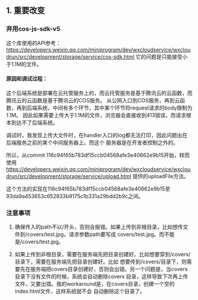 ## 1. 重要改变
### 弃用cos-js-sdk-v5

这个库使用的API参考：https://developers.weixin.qq.com/miniprogram/dev/wxcloudservice/wxcloudrun/src/development/storage/service/cos-sdk.html
它的问题是只能接受小于1.1M的文件。

#### 原因和调试过程：

这个后端系统是部署在云托管服务上的，而云托管服务是基于腾讯云的云函数，而腾讯云的云函数是基于腾讯云的COS服务。
从公网入口到COS服务，再到云函数，再到后端系统，中间有多个环节，其中某个环节将request请求的body限制为1.1M。
因此如果需要上传大于1.1M的文件，浏览器会直接收到413错误，而请求根本到达不了后端系统。

调试时，我发现上传大文件时，在handler入口的log都无法打印，因此问题出在后端服务之前的某个中间服务器上。而这个
服务器是在开发者控制之外的。

所以，从commit 116c94f65b783df15ccb04568afe3e40662e9b15开始，转而使用 https://developers.weixin.qq.com/miniprogram/dev/wxcloudservice/wxcloudrun/src/development/storage/service/upload.html 
提供的uploadFile方法。

这个方法的实现在116c94f65b783df15ccb04568afe3e40662e9b15至93da9a453653c652833b9175c1b331a29bdd2b9c之间。


### 注意事项

1. 确保传入的path不以/开头，否则会报错。如果上传到非根目录，比如想传文件到/covers/test.jpg，请求参数path要写成
covers/test.jpg。而不能是/covers/test.jpg。

2. 如果上传到非根目录，需要在服务端先把目录创建好。比如想要穿到/covers/目录下，需要在服务端先把目录创建好。比如
想要传到/covers/目录下，则需要先在服务端把covers目录创建好，否则会出错。另一个问题是，当covers目录下没有文件的时候，系统会自动删除covers
目录，这样导致下次再上传文件，又要出错。我的workaround是，在covers目录，创建一个空的index.html文件，这样系统就不会
自动删除这个目录了。

